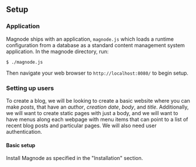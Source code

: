 ## Setup

### Application

Magnode ships with an application, `magnode.js` which loads a runtime configuration from a database as a standard content management system application. In the magnode directory, run:

	$ ./magnode.js

Then navigate your web browser to `http://localhost:8080/` to begin setup.

### Setting up users

To create a blog, we will be looking to create a basic website where you can make _posts_, that have an _author_, _creation date_, _body_, and _title_. Additionally, we will want to create static pages with just a body, and we will want to have menus along each webpage with menu items that can point to a list of recent blog posts and particular pages. We will also need user authentication.

#### Basic setup

Install Magnode as specified in the "Installation" section.
